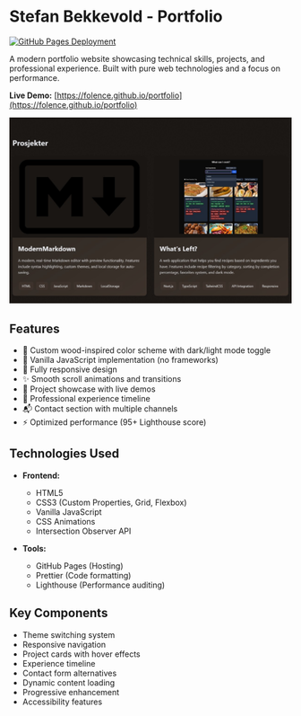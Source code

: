 # Stefan Bekkevold - Portfolio

[![GitHub Pages Deployment](https://github.com/folence/portfolio/actions/workflows/pages.yml/badge.svg)](https://github.com/folence/portfolio/actions)

A modern portfolio website showcasing technical skills, projects, and professional experience. Built with pure web technologies and a focus on performance.

**Live Demo:** [https://folence.github.io/portfolio](https://folence.github.io/portfolio)

![Portfolio Screenshot](components/screenshot.jpg)

## Features

- 🎨 Custom wood-inspired color scheme with dark/light mode toggle
- 🚀 Vanilla JavaScript implementation (no frameworks)
- 📱 Fully responsive design
- ✨ Smooth scroll animations and transitions
- 📂 Project showcase with live demos
- 📄 Professional experience timeline
- 📬 Contact section with multiple channels
- ⚡ Optimized performance (95+ Lighthouse score)

## Technologies Used

- **Frontend:**
  - HTML5
  - CSS3 (Custom Properties, Grid, Flexbox)
  - Vanilla JavaScript
  - CSS Animations
  - Intersection Observer API

- **Tools:**
  - GitHub Pages (Hosting)
  - Prettier (Code formatting)
  - Lighthouse (Performance auditing)

## Key Components

- Theme switching system
- Responsive navigation
- Project cards with hover effects
- Experience timeline
- Contact form alternatives
- Dynamic content loading
- Progressive enhancement
- Accessibility features
